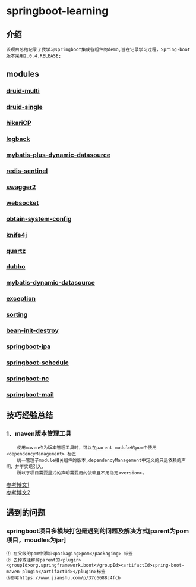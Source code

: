 # springboot-learning
## 介绍
    该项目总结记录了我学习springboot集成各组件的demo,旨在记录学习过程，Spring-boot 版本采用2.0.4.RELEASE;
## modules

### [druid-multi](https://github.com/NickAndFreya/spring-boot-learn)  

### [druid-single](https://github.com/NickAndFreya/spring-boot-learn)  

### [hikariCP](https://github.com/NickAndFreya/spring-boot-learn)  

### [logback](https://github.com/NickAndFreya/spring-boot-learn)  

### [mybatis-plus-dynamic-datasource](https://github.com/NickAndFreya/spring-boot-learn)  

### [redis-sentinel](https://github.com/NickAndFreya/spring-boot-learn)  

### [swagger2](https://github.com/NickAndFreya/spring-boot-learn)  

### [websocket](https://github.com/NickAndFreya/spring-boot-learn)  

### [obtain-system-config](https://github.com/NickAndFreya/spring-boot-learn)  

### [knife4j](https://github.com/NickAndFreya/spring-boot-learn)  

### [quartz](https://github.com/NickAndFreya/spring-boot-learn)  

### [dubbo](https://github.com/NickAndFreya/spring-boot-learn)  

### [mybatis-dynamic-datasource](https://github.com/NickAndFreya/spring-boot-learn)  

### [exception](https://github.com/NickAndFreya/spring-boot-learn)  

### [sorting](https://github.com/NickAndFreya/spring-boot-learn)   

### [bean-init-destroy](https://github.com/NickAndFreya/spring-boot-learn)  

### [springboot-jpa](https://github.com/NickAndFreya/spring-boot-learn)  

### [springboot-schedule](https://github.com/NickAndFreya/spring-boot-learn)  

### [springboot-nc](https://github.com/NickAndFreya/spring-boot-learn)  

### [springboot-mail](https://github.com/NickAndFreya/spring-boot-learn)

## 技巧经验总结
### 1、maven版本管理工具
        使用maven作为版本管理工具时，可以在parent module的pom中使用<dependencyManagement> 标签
        统一管理子module相关组件的版本,dependencyManagement中定义的只是依赖的声明，并不实现引入，
        所以子项目需要显式的声明需要用的依赖且不用指定<version>。
[参考博文1](https://blog.csdn.net/wo541075754/article/details/51490711?depth_1-utm_source=distribute.pc_relevant.none-task&utm_source=distribute.pc_relevant.none-task)  
[参考博文2](https://www.jianshu.com/p/e867ac845e11)
        

## 遇到的问题

### springboot项目多模块打包是遇到的问题及解决方式[parent为pom项目，moudles为jar]
    ① 在父级的pom中添加<packaging>pom</packaging> 标签
    ② 去掉或注释掉parent的<plugin><groupId>org.springframework.boot</groupId><artifactId>spring-boot-maven-plugin</artifactId></plugin>标签
    ③参考https://www.jianshu.com/p/37c6688c4fcb 
